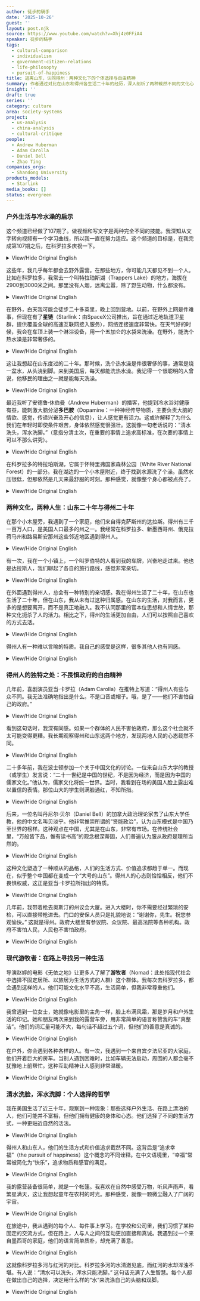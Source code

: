 ```yaml
---
author: 徒步的騎手
date: '2025-10-26'
guest: ''
layout: post.njk
source: https://www.youtube.com/watch?v=Xhj4z0FFiA4
speaker: 徒步的騎手
tags:
  - cultural-comparison
  - individualism
  - government-citizen-relations
  - life-philosophy
  - pursuit-of-happiness
title: 逃离山东，认同得州：两种文化下的个体选择与自由精神
summary: 作者通过对比在山东和得州各生活二十年的经历，深入剖析了两种截然不同的文化心态。他认为，山东文化强调顺从与集体，而得州文化则崇尚个人自由和不畏惧权威的精神。通过引用亚当·卡罗拉的评论和亲身带枪进入州议会大厦的经历，作者阐释了得州人独特的精神气质。文章最终回归到“清水洗脸，浑水洗脚”的个人选择哲学，探讨了在不同社会环境下，个体如何追寻属于自己的幸福与生活方式。
insight: ''
draft: true
series: ''
category: culture
area: society-systems
project:
  - us-analysis
  - china-analysis
  - cultural-critique
people:
  - Andrew Huberman
  - Adam Carolla
  - Daniel Bell
  - Zhao Ting
companies_orgs:
  - Shandong University
products_models:
  - Starlink
media_books: []
status: evergreen
---
```

### 户外生活与冷水澡的启示

这个频道已经做了107期了。做视频和写文字是两种完全不同的技能。我深知从文字转向视频有一个学习曲线，所以我一直在努力适应。这个频道的目标是，在我完成第107期之后，在科罗拉多庆祝一下。

<details>
<summary>View/Hide Original English</summary>
<p class="english-text">This channel is now on its 107th episode. I know that creating videos is a very different skill from writing. There's a learning curve in transitioning from writing to video, and I'm working on it. My plan is to celebrate in Colorado after completing this 107th episode.</p>
</details>

这些年，我几乎每年都会去野外露营。在那些地方，你可能几天都见不到一个人。比如在科罗拉多，我常去一个叫特拉珀斯湖（Trappers Lake）的地方，海拔在2900到3000米之间。那里没有人烟，远离尘嚣，除了野生动物，什么都没有。

<details>
<summary>View/Hide Original English</summary>
<p class="english-text">For years, I've made it a habit to go camping in the wilderness almost every year. In these places, you might not see another person for days. For instance, I often go to a place in Colorado called Trappers Lake, which is at an altitude of 2900 to 3000 meters. There are no people, it's far from civilization, and there's nothing but wildlife.</p>
</details>

在野外，白天我可能会徒步二十多英里，晚上回到营地。以前，在野外上网是件难事，但现在有了**星链**（Starlink：由SpaceX公司推出，旨在通过近地轨道卫星群，提供覆盖全球的高速互联网接入服务），网络连接速度非常快。在天气好的时候，我会在车顶上装一个淋浴设备，用一个五加仑的水袋来洗澡。在野外，能洗个热水澡是非常奢侈的。

<details>
<summary>View/Hide Original English</summary>
<p class="english-text">In the wilderness, I might hike over 20 miles during the day and return to my camp at night. Previously, getting online in the wild was difficult, but now with Starlink, the internet connection is very fast. When the weather is good, I set up a shower system on my car roof using a five-gallon water bag. Taking a hot shower in the wild is a real luxury.</p>
</details>

这让我想起在山东度过的二十年。那时候，洗个热水澡是件很奢侈的事，通常是烧一盆水，从头浇到脚。来到美国后，每天都能洗热水澡。我记得一个很聪明的人曾说，他移民的理由之一就是能每天洗澡。

<details>
<summary>View/Hide Original English</summary>
<p class="english-text">This reminds me of the 20 years I spent in Shandong. Back then, taking a hot shower was a luxury; we would usually heat a basin of water and pour it over ourselves from head to toe. After coming to America, I could shower with hot water every day. I remember a very smart person once said that one of the reasons he immigrated was to be able to shower daily.</p>
</details>

最近我听了安德鲁·休伯曼（Andrew Huberman）的播客，他提到冷水浴对健康有益，能刺激大脑分泌**多巴胺**（Dopamine：一种神经传导物质，主要负责大脑的情欲、感觉，传递兴奋及开心的信息），让人感觉更有活力。这或许解释了为什么我们在年轻时即使条件艰苦，身体依然感觉很强壮。这就像一句老话说的：“清水洗头，浑水洗脚。”（意指分清主次，在重要的事情上追求高标准，在次要的事情上可以不那么讲究）。

<details>
<summary>View/Hide Original English</summary>
<p class="english-text">Recently, I listened to Andrew Huberman's podcast where he mentioned that cold showers are beneficial for health, as they stimulate the brain to release dopamine, making one feel more energetic. This might explain why we felt so strong when we were young, despite the harsh conditions. It's like the old saying: "Use clear water to wash your head, and muddy water to wash your feet."</p>
</details>

在科罗拉多的特拉珀斯湖，它属于怀特里弗国家森林公园（White River National Forest）的一部分。我在湖边的一个小木屋附近，终于找到水源洗了个澡。虽然水压很低，但那依然是几天来最舒服的时刻。那种感觉，就像整个身心都被点亮了。

<details>
<summary>View/Hide Original English</summary>
<p class="english-text">Trappers Lake in Colorado is part of the White River National Forest. Near a small cabin by the lake, I finally found a water source and took a shower. Although the water pressure was low, it was the most comfortable I had felt in days. It felt like my entire body and mind were illuminated.</p>
</details>

### 两种文化，两种人生：山东二十年与得州二十年

在那个小木屋旁，我遇到了一个家庭，他们来自得克萨斯州的达拉斯。得州有三千一百万人口，是美国人口最多的州之一。我经常在科罗拉多、新墨西哥州、俄克拉荷马州和路易斯安那州这些邻近地区遇到得州人。

<details>
<summary>View/Hide Original English</summary>
<p class="english-text">Near that small cabin, I met a family from Dallas, Texas. Texas has a population of 31 million, making it one of the most populous states in the U.S. I often encounter Texans in neighboring areas like Colorado, New Mexico, Oklahoma, and Louisiana.</p>
</details>

有一次，我在一个小镇上，一个叫罗伯特的人看到我的车牌，兴奋地走过来。他也是达拉斯人，我们聊起了各自的旅行路线，感觉非常亲切。

<details>
<summary>View/Hide Original English</summary>
<p class="english-text">One time, in a small town, a man named Robert saw my license plate and came over excitedly. He was also from Dallas. We talked about our respective travel routes and felt an instant connection.</p>
</details>

在外面遇到得州人，总会有一种特别的亲切感。我在得州生活了二十年，在山东也生活了二十年，但在山东，我从未有过这种归属感。在山东的生活，对我而言，更多的是想要离开，而不是真正地融入。我不认同那里的官本位思想和人情世故，那种文化扼杀了人的活力。相比之下，得州的生活更加自由，人们可以按照自己喜欢的方式去活。

<details>
<summary>View/Hide Original English</summary>
<p class="english-text">When you meet fellow Texans while traveling, there's always a special sense of camaraderie. I've lived in Texas for 20 years and also lived in Shandong for 20 years, but I never felt that sense of belonging in Shandong. For me, life in Shandong was more about wanting to leave than truly integrating. I didn't agree with the bureaucratic mindset and the complex social customs, a culture that stifles human vitality. In contrast, life in Texas is freer, and people can live the way they want.</p>
</details>

得州人有一种难以言喻的特质。我自己的感受是这样，很多其他人也有同感。

<details>
<summary>View/Hide Original English</summary>
<p class="english-text">Texans have a unique quality that's hard to describe. That's my personal feeling, and many others share it.</p>
</details>

### 得州人的独特之处：不畏惧政府的自由精神

几年前，喜剧演员亚当·卡罗拉（Adam Carolla）在推特上写道：“得州人有些与众不同。我无法准确地指出是什么。不是口音或帽子。哦，是了——他们不害怕自己的政府。”

<details>
<summary>View/Hide Original English</summary>
<p class="english-text">A few years ago, comedian Adam Carolla wrote on Twitter: "There's something different about Texans. I can't quite put my finger on it. It's not the accent or the hats. Oh, that's it—they are not scared of their government."</p>
</details>

看到这句话时，我深有同感。如果一个群体的人民不害怕政府，那么这个社会就不太可能变得更糟。我长期观察得州和山东这两个地方，发现两地人民的心态截然不同。

<details>
<summary>View/Hide Original English</summary>
<p class="english-text">When I saw that, I deeply resonated with it. If a group of people is not afraid of their government, it's unlikely for that society to get worse. I've observed Texas and Shandong for a long time and found that the mentalities of the people in these two places are fundamentally different.</p>
</details>

二十多年前，我在波士顿参加一个关于中国文化的讨论。一位来自山东大学的教授（或学生）发言说：“二十一世纪是中国的世纪，不是因为经济，而是因为中国的儒家文化。”他认为，儒家文化将统一世界。当时，我看到在场的美国人脸上露出难以置信的表情。那位山大的学生则满脸通红，不知所措。

<details>
<summary>View/Hide Original English</summary>
<p class="english-text">Over 20 years ago, I attended a discussion on Chinese culture in Boston. A professor (or perhaps a student) from Shandong University stated: "The 21st century will be China's century, not because of its economy, but because of its Confucian culture." He believed Confucianism would unify the world. At that moment, I saw looks of disbelief on the faces of the Americans present. The student from Shandong University turned red, at a loss for words.</p>
</details>

后来，一位名叫丹尼尔·贝尔（Daniel Bell）的加拿大政治理论家去了山东大学任教，他的中文名叫贝淡宁。他非常推崇所谓的“贤能政治”，认为山东模式是中国乃至世界的榜样。这种观点在中国，尤其是在山东，非常有市场。在传统社会里，“万般皆下品，惟有读书高”的观念根深蒂固，人们普遍认为服从政府是理所当然的。

<details>
<summary>View/Hide Original English</summary>
<p class="english-text">Later, a Canadian political theorist named Daniel Bell went to teach at Shandong University. His Chinese name is Bei Danning. He highly praised what he called "political meritocracy," viewing the Shandong model as an example for China and even the world. This viewpoint is very popular in China, especially in Shandong. In that traditional society, the idea that "all pursuits are lowly, only scholarship is noble" is deeply ingrained, and people generally believe that obeying the government is natural.</p>
</details>

这种文化塑造了一种顺从的品格，人们的生活方式、价值追求都趋于单一。而现在，似乎整个中国都在变成一个“大号的山东”。得州人的心态则恰恰相反，他们不畏惧权威，这正是亚当·卡罗拉所指出的特质。

<details>
<summary>View/Hide Original English</summary>
<p class="english-text">This culture shapes a character of obedience, where lifestyles and values tend to be uniform. Now, it seems as if all of China is becoming a larger version of Shandong. The mentality of Texans is the complete opposite; they are not afraid of authority, which is precisely the trait Adam Carolla pointed out.</p>
</details>

几年前，我带着枪去奥斯汀的州议会大厦。进入大楼时，你不需要经过繁琐的安检，可以直接带枪进去。门口的安保人员只是礼貌地说：“谢谢你，先生。祝您参观愉快。” 这就是得州。政府大楼里有参议院、众议院、最高法院等各种机构。政府不害怕人民，人民也不害怕政府。

<details>
<summary>View/Hide Original English</summary>
<p class="english-text">A few years ago, I took my gun to the State Capitol building in Austin. When you enter, you don't have to go through a complicated security check; you can bring your gun right in. The security guard at the entrance simply said politely, "Thank you, sir. Enjoy your visit." That's Texas. The building houses the Senate, the House of Representatives, the Supreme Court, and various other agencies. The government is not afraid of the people, and the people are not afraid of the government.</p>
</details>

### 现代游牧者：在路上寻找另一种生活

导演赵婷的电影《无依之地》让更多人了解了**游牧者**（Nomad：此处指现代社会中选择不固定居所、以旅居为生活方式的人群）这个群体。我每次去科罗拉多，都会遇到这样的人。他们可能文化水平不高，生活简单，但我非常尊重他们。

<details>
<summary>View/Hide Original English</summary>
<p class="english-text">Director Chloé Zhao's film, *Nomadland*, introduced more people to the community of nomads. Every time I go to Colorado, I meet people like them. They may not have a high level of education and live simple lives, but I have great respect for them.</p>
</details>

我曾遇到一位女士，她就像电影里的主角一样，脸上布满风霜，那是岁月和户外生活的印记。她和朋友两次来到我的露营车旁，用非常简单的语言称赞我的车“真整洁”。他们的词汇量可能不大，每句话不超过五个词，但他们的善意是真诚的。

<details>
<summary>View/Hide Original English</summary>
<p class="english-text">I once met a woman who was just like the protagonist in the movie, her face weathered by the elements, a testament to years of outdoor living. She and her friend came to my camper van twice, using very simple language to praise how "neat" it was. Their vocabulary might be limited, with sentences rarely exceeding five words, but their kindness was genuine.</p>
</details>

在户外，你会遇到各种各样的人。有一次，我遇到一个来自宾夕法尼亚的大家庭，他们开着巨大的房车。当别人遇到困难时，比如车辆无法启动，周围的人都会毫不犹豫地上前帮忙。这种互助精神让人感到非常温暖。

<details>
<summary>View/Hide Original English</summary>
<p class="english-text">In the outdoors, you meet all sorts of people. Once, I met a large family from Pennsylvania traveling in a huge RV. When someone runs into trouble, like their vehicle won't start, people around them will offer help without hesitation. This spirit of mutual assistance is very heartwarming.</p>
</details>

### 清水洗脸，浑水洗脚：个人选择的哲学

我在美国生活了近三十年，观察到一种现象：那些选择户外生活、在路上漂泊的人，他们可能并不富裕，但他们拥有健康的身体和心态。他们选择了不同的生活方式，一种更贴近自然的活法。

<details>
<summary>View/Hide Original English</summary>
<p class="english-text">I have lived in the United States for nearly 30 years and have observed a phenomenon: those who choose an outdoor life, wandering on the road, may not be wealthy, but they possess healthy bodies and minds. They have chosen a different way of life, one that is closer to nature.</p>
</details>

得州人和山东人，他们的生活方式和价值追求截然不同。这背后是“追求幸福”（the pursuit of happiness）这个概念的不同诠释。在中文语境里，“幸福”常常被简化为“快乐”，追求物质和感官的满足。

<details>
<summary>View/Hide Original English</summary>
<p class="english-text">The people of Texas and the people of Shandong have vastly different lifestyles and values. Behind this lies different interpretations of "the pursuit of happiness." In the Chinese context, "happiness" (幸福) is often simplified to "pleasure" (快乐), a pursuit of material and sensory satisfaction.</p>
</details>

我的露营装备很简单，就是一个帐篷。我喜欢在自然中感受万物，听风声雨声，看繁星满天，这让我想起童年在农村的时光。那种感觉，就像一颗微尘融入了广阔的宇宙。

<details>
<summary>View/Hide Original English</summary>
<p class="english-text">My camping equipment is very simple, just a tent. I enjoy experiencing nature, listening to the wind and rain, and gazing at the starry sky. It reminds me of my childhood in the countryside. That feeling is like a tiny speck of dust merging into the vast universe.</p>
</details>

在旅途中，我从遇到的每个人、每件事上学习。在学校和公司里，我们习惯了某种固定的交流方式，但在路上，人与人之间的互动更加直接和真诚。我遇到过一个来自墨西哥的家庭，他们的语言简单质朴，却充满了善意。

<details>
<summary>View/Hide Original English</summary>
<p class="english-text">On my travels, I learn from every person I meet and everything that happens. In schools and companies, we get used to certain fixed ways of communication, but on the road, interactions between people are more direct and sincere. I met a family from Mexico whose language was simple and rustic, yet full of kindness.</p>
</details>

这就像科罗拉多河与红河的对比。科罗拉多河的水清澈见底，而红河的水却浑浊不堪。有人说：“清水可以洗头，浑水只能洗脚。” 这句话充满了人生智慧。每个人都在做出自己的选择，决定用什么样的“水”来洗涤自己的头脑和双脚。

<details>
<summary>View/Hide Original English</summary>
<p class="english-text">This is like the contrast between the Colorado River and the Red River. The water of the Colorado is crystal clear, while the Red River's is murky. Someone once said, "Clear water can be used to wash your head, but muddy water is only good for washing your feet." This saying is full of life wisdom. Everyone makes their own choices, deciding what kind of "water" to use to cleanse their mind and their feet.</p>
</details>